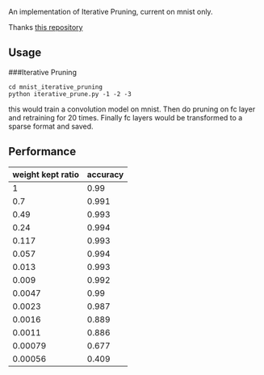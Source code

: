 An implementation of Iterative Pruning, current on mnist only.

Thanks [this repository](https://github.com/garion9013/impl-pruning-TF)

## Usage
###Iterative Pruning
```
cd mnist_iterative_pruning
python iterative_prune.py -1 -2 -3
```
this would train a convolution model on mnist. Then do pruning on fc layer and retraining for 20 times. Finally fc layers would be transformed to a sparse format and saved.

## Performance

|weight kept ratio|accuracy|
|-----------------|--------|
|1                |0.99    |
|0.7              |0.991   |
|0.49             |0.993   |
|0.24             |0.994   |
|0.117            |0.993   |
|0.057            |0.994   |
|0.013            |0.993   |
|0.009            |0.992   |
|0.0047           |0.99    |
|0.0023           |0.987   |
|0.0016           |0.889   |
|0.0011           |0.886   |
|0.00079          |0.677   |
|0.00056          |0.409   |